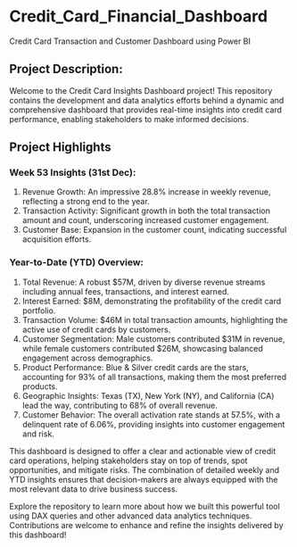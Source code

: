 # Credit_Card_Financial_Dashboard
Credit Card Transaction and Customer Dashboard using Power BI
## Project Description:

Welcome to the Credit Card Insights Dashboard project! This repository contains the development and data analytics efforts behind a dynamic and comprehensive dashboard that provides real-time insights into credit card performance, enabling stakeholders to make informed decisions.

## Project Highlights
### Week 53 Insights (31st Dec):

 1. Revenue Growth: An impressive 28.8% increase in weekly revenue, reflecting a strong end to the year.
 2. Transaction Activity: Significant growth in both the total transaction amount and count, underscoring increased customer engagement.
 3. Customer Base: Expansion in the customer count, indicating successful acquisition efforts.
### Year-to-Date (YTD) Overview:

 1. Total Revenue: A robust $57M, driven by diverse revenue streams including annual fees, transactions, and interest earned.
 2. Interest Earned: $8M, demonstrating the profitability of the credit card portfolio.
 3. Transaction Volume: $46M in total transaction amounts, highlighting the active use of credit cards by customers.
 4. Customer Segmentation: Male customers contributed $31M in revenue, while female customers contributed $26M, showcasing balanced engagement across demographics.
 5. Product Performance: Blue & Silver credit cards are the stars, accounting for 93% of all transactions, making them the most preferred products.
 6. Geographic Insights: Texas (TX), New York (NY), and California (CA) lead the way, contributing to 68% of overall revenue.
 7. Customer Behavior: The overall activation rate stands at 57.5%, with a delinquent rate of 6.06%, providing insights into customer engagement and risk.

This dashboard is designed to offer a clear and actionable view of credit card operations, helping stakeholders stay on top of trends, spot opportunities, and mitigate risks. The combination of detailed weekly and YTD insights ensures that decision-makers are always equipped with the most relevant data to drive business success.

Explore the repository to learn more about how we built this powerful tool using DAX queries and other advanced data analytics techniques. Contributions are welcome to enhance and refine the insights delivered by this dashboard!
